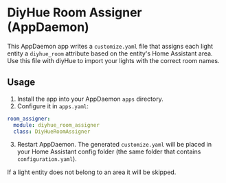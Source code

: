 # DiyHue Room Assigner (AppDaemon)

This AppDaemon app writes a `customize.yaml` file that assigns each light entity a
`diyhue_room` attribute based on the entity's Home Assistant area. Use this
file with diyHue to import your lights with the correct room names.

## Usage
1. Install the app into your AppDaemon `apps` directory.
2. Configure it in `apps.yaml`:

```yaml
room_assigner:
  module: diyhue_room_assigner
  class: DiyHueRoomAssigner
```

3. Restart AppDaemon. The generated `customize.yaml` will be placed in your
Home Assistant config folder (the same folder that contains `configuration.yaml`).

If a light entity does not belong to an area it will be skipped.
